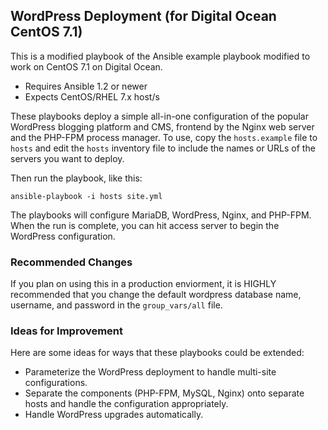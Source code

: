 ## WordPress Deployment (for Digital Ocean CentOS 7.1)

This is a modified playbook of the Ansible example playbook modified to
work on CentOS 7.1 on Digital Ocean.

- Requires Ansible 1.2 or newer
- Expects CentOS/RHEL 7.x host/s

These playbooks deploy a simple all-in-one configuration of the popular
WordPress blogging platform and CMS, frontend by the Nginx web server and the
PHP-FPM process manager. To use, copy the `hosts.example` file to `hosts` and 
edit the `hosts` inventory file to include the names or URLs of the servers
you want to deploy.

Then run the playbook, like this:

	ansible-playbook -i hosts site.yml

The playbooks will configure MariaDB, WordPress, Nginx, and PHP-FPM. When the run
is complete, you can hit access server to begin the WordPress configuration.

### Recommended Changes

If you plan on using this in a production enviorment, it is HIGHLY recommended
that you change the default wordpress database name, username, and password in
the `group_vars/all` file.

### Ideas for Improvement

Here are some ideas for ways that these playbooks could be extended:

- Parameterize the WordPress deployment to handle multi-site configurations.
- Separate the components (PHP-FPM, MySQL, Nginx) onto separate hosts and 
handle the configuration appropriately.
- Handle WordPress upgrades automatically.
